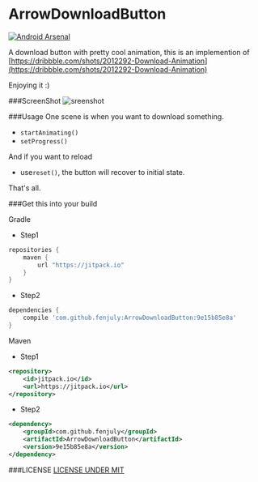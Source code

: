 # ArrowDownloadButton
[![Android Arsenal](https://img.shields.io/badge/Android%20Arsenal-ArrowDownloadButton-green.svg?style=flat)](https://android-arsenal.com/details/1/2307)

A download button with pretty cool animation, this is an implemention of [https://dribbble.com/shots/2012292-Download-Animation](https://dribbble.com/shots/2012292-Download-Animation)

Enjoying it :)

###ScreenShot
![sreenshot](https://github.com/fenjuly/ArrowDownloadButton/blob/master/screenshots/arrowdownloadbutton.gif)

###Usage
One scene is when you want to download something.
* `startAnimating()`
* `setProgress()`

And if you want to reload
* use`reset()`, the button will recover to initial state.

That's all.

###Get this into your build

Gradle
* Step1
```groovy
repositories {
    maven {
        url "https://jitpack.io"
    }
}
```
* Step2
```groovy
dependencies {
    compile 'com.github.fenjuly:ArrowDownloadButton:9e15b85e8a'
}
```

Maven
* Step1
```xml
<repository>
    <id>jitpack.io</id>
    <url>https://jitpack.io</url>
</repository>
```

* Step2
```xml
<dependency>
    <groupId>com.github.fenjuly</groupId>
    <artifactId>ArrowDownloadButton</artifactId>
    <version>9e15b85e8a</version>
</dependency>
```
   

###LICENSE
[LICENSE UNDER MIT](https://github.com/fenjuly/ArrowDownloadButton/raw/master/LICENSE)





